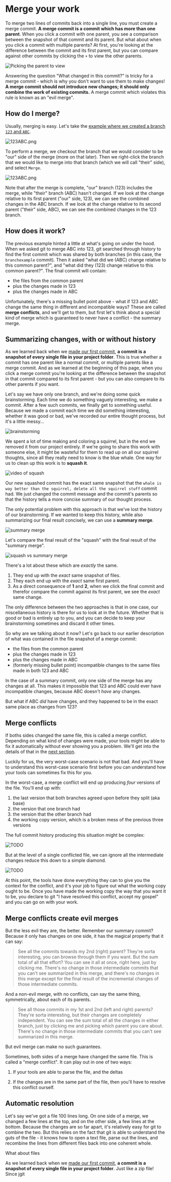 # Merge your work

To merge two lines of commits back into a single line, you must create a merge commit.  **A merge commit is a commit which has more than one parent**.  When you click a commit with one parent, you see a comparison between the snapshot of that commit and its parent.  But what about when you click a commit with multiple parents?  At first, you're looking at the difference between the commit and its first parent, but you can compare against other commits by clicking the `+` to view the other parents.

![Picking the parent to view](TODO.png)

Answering the question "What changed in this commit?" is tricky for a merge commit - which is why you don't want to use them to make changes!  **A merge commit should not introduce new changes; it should only combine the work of existing commits.**  A merge commit which violates this rule is known as an "evil merge".

## How do I merge?

Usually, merging is easy.  Let's take the [example where we created a branch `123` and `ABC`](../Branches/Overview.html#using-a-branch-as-a-paintbrush).

![123ABC.png](TODO.png)

To perform a merge, we checkout the branch that we would consider to be "our" side of the merge (more on that later).  Then we right-click the branch that we would like to merge into that branch (which we will call "their" side), and select `Merge`.

![123ABC.png](TODO.png)

Note that after the merge is complete, "our" branch (123) includes the merge, while "their" branch (ABC) hasn't changed.  If we look at the change relative to its first parent ("our" side, 123), we can see the combined changes in the ABC branch.  If we look at the change relative to its second parent ("their" side, ABC), we can see the combined changes in the 123 branch.

## How does it work?

The previous example hinted a little at what's going on under the hood.  When we asked git to merge ABC into 123, git searched through history to find the first commit which was shared by both branches (in this case, the `branchexample` commit).  Then it asked "what did we (ABC) change relative to this common parent?", and "what did they (123) change relative to this common parent?".  The final commit will contain:

- the files from the common parent
- plus the changes made in 123
- plus the changes made in ABC

Unfortunately, there's a missing bullet point above - what if 123 and ABC change the same thing in different and incompatible ways?  These are called **merge conflicts**, and we'll get to them, but first let's think about a special kind of merge which is guaranteed to never have a conflict - the summary merge.

## Summarizing changes, with or without history

As we learned back when we [made our first commit](../../intro/make-a-commit/), **a commit is a snapshot of every single file in your project folder**.  This is true whether a commit has one parent like a normal commit, or multiple parents like a merge commit.  And as we learned at the beginning of this page, when you click a merge commit you're looking at the difference between the snapshot in that commit compared to its first parent - but you can also compare to its other parents if you want.

Let's say we have only one branch, and we're doing some quick brainstorming.  Each time we do something vaguely interesting, we make a commit.  After a few such commits, we finally get to something useful.  Because we made a commit each time we did something interesting, whether it was good or bad, we've recorded our entire thought process, but it's a little messy...

![brainstorming](TODO.png)

<!---
- The whale is way better than the squirrel, delete all the squirrel stuff.
- Let's add a blue whale!!! !!!!!!
- Or blue!
- What if it was purple?
- Look!  A squirrel!
- Blank project
-->

We spent a lot of time making and coloring a squirrel, but in the end we removed it from our project entirely.  If we're going to share this work with someone else, it might be wasteful for them to read up on all our squirrel thoughts, since all they really need to know is the blue whale.  One way for us to clean up this work is to **squash it**.

![video of squash](TODO.png)

Our new squashed commit has the exact same snapshot that the `whale is way better than the squirrel, delete all the squirrel stuff` commit had.  We just changed the commit message and the commit's parents so that the history tells a more concise summary of our thought process.

The only potential problem with this approach is that we've lost the history of our brainstorming.  If we wanted to keep this history, while also summarizing our final result concisely, we can use a **summary merge**.

![summary merge](TODO.png)

Let's compare the final result of the "squash" with the final result of the "summary merge".

![squash vs summary merge](TODO.png)

There's a lot about these which are *exactly* the same.

1. They end up with the *exact* same snapshot of files.
2. They each end up with the *exact* same first parent.
3. As a direct consequence of **1** and **2**, when we click the final commit and therefor compare the commit against its first parent, we see the *exact* same change.

The only difference between the two approaches is that in one case, our miscellaneous history is there for us to look at in the future.  Whether that is good or bad is entirely up to you, and you can decide to keep your brainstorming sometimes and discard it other times.

So why are we talking about it now?  Let's go back to our earlier description of what was contained in the file snapshot of a merge commit:

- the files from the common parent
- plus the changes made in 123
- plus the changes made in ABC
- (formerly missing bullet point) incompatible changes to the same files made in both 123 and ABC

In the case of a summary commit, only one side of the merge has any changes at all.  This makes it impossible that 123 and ABC could ever have incompatible changes, because ABC doesn't *have* any changes.

But what if ABC *did* have changes, and they happened to be in the exact same place as changes from 123?

## Merge conflicts

If boths sides changed the same file, this is called a merge conflict.  Depending on what kind of changes were made, your tools might be able to fix it automatically without ever showing you a problem.  We'll get into the details of that in the [next section](TODO).

Luckily for us, the very worst-case scenario is not that bad.  And you'll have to understand this worst-case scenario first before you can understand how your tools can sometimes fix this for you.

In the worst-case, a merge conflict will end up producing *four* versions of the file.  You'll end up with:

1. the last version that both branches agreed upon before they split (aka base)
2. the version that one branch had
3. the version that the other branch had
4. the working copy version, which is a broken mess of the previous three versions

The full commit history producing this situation might be complex:

![TODO](TODO.png)

But at the level of a single conflicted file, we can ignore all the intermediate changes reduce this down to a simple diamond.

![TODO](TODO.png)

At this point, the tools have done everything they can to give you the context for the conflict, and it's your job to figure out what the working copy ought to be.  Once you have made the working copy the way that you want it to be, you declare to git "I have resolved this conflict, accept my gospel" and you can go on with your work.

## Merge conflicts create evil merges

But the less evil they are, the better.  Remember our summary commit?  Because it only has changes on one side, it has the magical property that it can say:

> See all the commits towards my 2nd (right) parent?  They're sorta interesting, you can browse through them if you want.  But the sum total of all that effort?  You can see it all at once, right here, just by clicking me.  There's no change in those intermediate commits that you can't see summarized in this merge, and there's no changes in this merge except for the final result of the incremental changes of those intermediate commits.

And a non-evil merge, with no conflicts, can say the same thing, symmetrically, about each of its parents.

> See all those commits in my 1st and 2nd (left and right) parents?  They're sorta interesting, but their changes are completely independent.  You can see the sum total of all the changes in either branch, just by clicking me and picking which parent you care about.  There's no change in those intermediate commits that you can't see summarized in this merge.

But evil merge can make no such guarantees.

Sometimes, both sides of a merge have changed the same file.  This is called a "merge conflict".  It can play out in one of two ways:

1. If your tools are able to parse the file, and the deltas

2. If the changes are in the same part of the file, then you'll have to resolve this conflict ourself.

## Automatic resolution

Let's say we've got a file 100 lines long.  On one side of a merge, we changed a few lines at the top, and on the other side, a few lines at the bottom.  Because the changes are so far apart, it's relatively easy for git to combine the two.  But this relies on the fact that git is able to understand the guts of the file - it knows how to open a text file, parse out the lines, and recombine the lines from different files back into one coherent whole.

What about files

As we learned back when we [made our first commit](../../intro/make-a-commit/), **a commit is a snapshot of every single file in your project folder**.  Just like a zip file!  Since jgit
